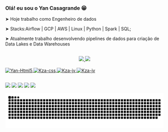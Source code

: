 ### Olá! eu sou o Yan Casagrande 😁


➤ Hoje trabalho como Engenheiro de dados 

➤ Stacks:Airflow | GCP | AWS | Linux | Python | Spark | SQL; 

➤ Atualmente trabalho desenvolvendo pipelines de dados para criação de Data Lakes e Data Warehouses 


##

<div align="center">
  <a href="https://github.com/Kzagrande">
  <img height="180em" src="https://github-readme-stats.vercel.app/api?username=Kzagrande&show_icons=true&theme=dracula&include_all_commits=true&count_private=true"/>
  <img height="150em" src="https://github-readme-stats.vercel.app/api/top-langs/?username=Kzagrande&layout=compact&langs_count=7&theme=dracula"/>
    
    
   
    
    
</div>
  <div style="display: inline_block"><br>
  <img align="center" alt="Yan-Html5" height="30" width="40" src="https://cdn.jsdelivr.net/gh/devicons/devicon/icons/html5/html5-plain-wordmark.svg" />
  <img align="center" alt="Kza-css" height="30" width="40" src="https://cdn.jsdelivr.net/gh/devicons/devicon/icons/css3/css3-plain-wordmark.svg" />
  <img align="center" alt="Kza-jv" height="30" width="40" src="https://cdn.jsdelivr.net/gh/devicons/devicon/icons/javascript/javascript-original.svg" /> 
  <img align="center" alt="Kza-jv" height="30" width="40" src="https://img.icons8.com/color/48/000000/vue-js.svg" /> 
</div>
  
</div>
  
  
  
 ##
  
 <div>
  <a href="https://www.instagram.com/casagrandde_yan/?hl=pt-br" target="_blank"><img src="https://img.shields.io/badge/-Instagram-%23E4405F?style=for-the-badge&logo=instagram&logoColor=white" target="_blank"></a>
 	<a href="https://https://www.twitch.tv/kzaum" target="_blank"><img src="https://img.shields.io/badge/Twitch-9146FF?style=for-the-badge&logo=twitch&logoColor=white" target="_blank"></a>
 <a href="https://discord.gg/uNMsewb4" target="_blank"><img src="https://img.shields.io/badge/Discord-7289DA?style=for-the-badge&logo=discord&logoColor=white" target="_blank"></a> 
  <a href = "mailto:bortoletoyan@gmail.com"><img src="https://img.shields.io/badge/-Gmail-%23333?style=for-the-badge&logo=gmail&logoColor=white" target="_blank"></a>
  <a href="https://www.linkedin.com/in/yan-c-1b75ab109/" target="_blank"><img src="https://img.shields.io/badge/-LinkedIn-%230077B5?style=for-the-badge&logo=linkedin&logoColor=white" target="_blank"></a>
 </div>  

![Snake animation](https://github.com/Kzagrande/Kzagrande/blob/output/github-contribution-grid-snake.svg)  



  
  
    
